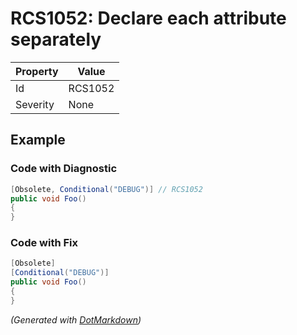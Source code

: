 # RCS1052: Declare each attribute separately

| Property | Value   |
| -------- | ------- |
| Id       | RCS1052 |
| Severity | None    |

## Example

### Code with Diagnostic

```csharp
[Obsolete, Conditional("DEBUG")] // RCS1052
public void Foo()
{
}
```

### Code with Fix

```csharp
[Obsolete]
[Conditional("DEBUG")]
public void Foo()
{
}
```


*\(Generated with [DotMarkdown](http://github.com/JosefPihrt/DotMarkdown)\)*